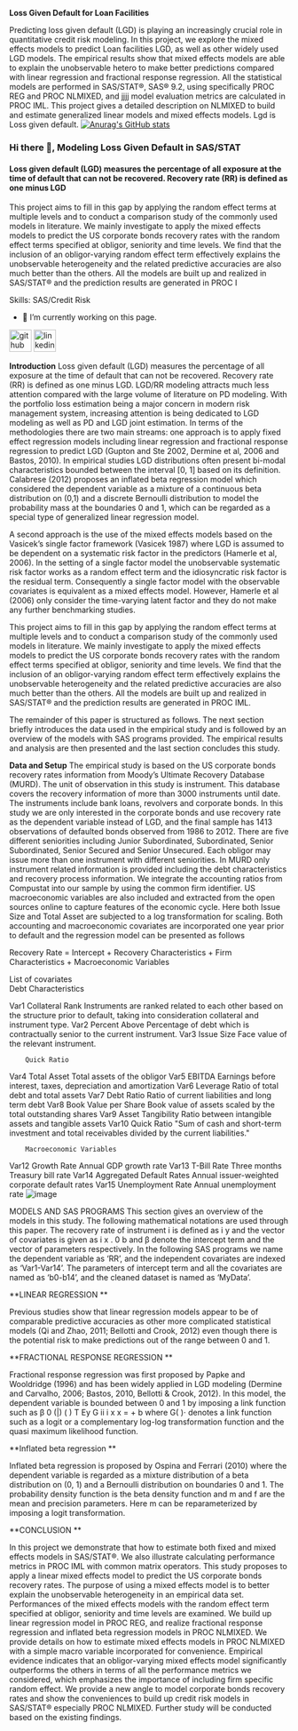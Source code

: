 **Loss Given Default for Loan Facilities**

Predicting loss given default (LGD) is playing an increasingly crucial role in quantitative credit risk modeling. In this 
project, we explore the mixed effects models to predict Loan facilities LGD, as well as other widely used LGD 
models. The empirical results show that mixed effects models are able to explain the unobservable hetero
to make better predictions compared with linear regression and fractional response regression. All the statistical 
models are performed in SAS/STAT®, SAS® 9.2, using specifically PROC REG and PROC NLMIXED, and jjjj
model evaluation metrics are calculated in PROC IML. This project gives a detailed description on 
NLMIXED to build and estimate generalized linear models and mixed effects models. Lgd is Loss given default.
[![Anurag's GitHub stats](https://github-readme-stats.vercel.app/api?username=taipahuchu)](https://github.com/anuraghazra/github-readme-stats)

### Hi there 👋, Modeling Loss Given Default in SAS/STAT
#### Loss given default (LGD) measures the percentage of all exposure at the time of default that can not be recovered.  Recovery rate (RR) is defined as one minus LGD
This project aims to fill in this gap by applying the random effect terms at multiple levels and to conduct a comparison 
study of the commonly used models in literature. We mainly investigate to apply the mixed effects models to predict 
the US corporate bonds recovery rates with the random effect terms specified at obligor, seniority and time levels. We 
find that the inclusion of an obligor-varying random effect term effectively explains the unobservable heterogeneity 
and the related predictive accuracies are also much better than the others. All the models are built up and realized in 
SAS/STAT® and the prediction results are generated in PROC I

Skills: SAS/Credit Risk

- 🔭 I’m currently working on this page. 


[<img src='https://cdn.jsdelivr.net/npm/simple-icons@3.0.1/icons/github.svg' alt='github' height='40'>](https://github.com/taipahuchu)  [<img src='https://cdn.jsdelivr.net/npm/simple-icons@3.0.1/icons/linkedin.svg' alt='linkedin' height='40'>](https://www.linkedin.com/in/linkedin.com/in/taipa-huchu/)  

**Introduction**
Loss given default (LGD) measures the percentage of all exposure at the time of default that can not be recovered. 
Recovery rate (RR) is defined as one minus LGD. LGD/RR modeling attracts much less attention compared with the 
large volume of literature on PD modeling. With the portfolio loss estimation being a major concern in modern risk 
management system, increasing attention is being dedicated to LGD modeling as well as PD and LGD joint 
estimation. In terms of the methodologies there are two main streams: one approach is to apply fixed effect 
regression models including linear regression and fractional response regression to predict LGD (Gupton and Ste
2002, Dermine et al, 2006 and Bastos, 2010). In empirical studies LGD distributions often present bi-modal 
characteristics bounded between the interval [0, 1] based on its definition. Calabrese (2012) proposes an inflated 
beta regression model which considered the dependent variable as a mixture of a continuous beta distribution on (0,1)
and a discrete Bernoulli distribution to model the probability mass at the boundaries 0 and 1, which can be 
regarded as a special type of generalized linear regression model. 

A second approach is the use of the mixed effects models based on the Vasicek’s single factor framework (Vasicek 
1987) where LGD is assumed to be dependent on a systematic risk factor in the predictors (Hamerle et al, 2006). In 
the setting of a single factor model the unobservable systematic risk factor works as a random effect term and the 
idiosyncratic risk factor is the residual term. Consequently a single factor model with the observable covariates is 
equivalent as a mixed effects model. However, Hamerle et al (2006) only consider the time-varying latent factor and 
they do not make any further benchmarking studies. 

This project aims to fill in this gap by applying the random effect terms at multiple levels and to conduct a comparison 
study of the commonly used models in literature. We mainly investigate to apply the mixed effects models to predict 
the US corporate bonds recovery rates with the random effect terms specified at obligor, seniority and time levels. We 
find that the inclusion of an obligor-varying random effect term effectively explains the unobservable heterogeneity 
and the related predictive accuracies are also much better than the others. All the models are built up and realized in 
SAS/STAT® and the prediction results are generated in PROC IML. 

The remainder of this paper is structured as follows. The next section briefly introduces the data used in the empirical 
study and is followed by an overview of the models with SAS programs provided. The empirical results and analysis 
are then presented and the last section concludes this study.

**Data and Setup** 
The empirical study is based on the US corporate bonds recovery rates information from Moody’s Ultimate Recovery 
Database (MURD). The unit of observation in this study is instrument. This database covers the recovery information 
of more than 3000 instruments until date. The instruments include bank loans, revolvers and corporate bonds. In this 
study we are only interested in the corporate bonds and use recovery rate as the dependent variable instead of LGD, 
and the final sample has 1413 observations of defaulted bonds observed from 1986 to 2012. 
There are five different seniorities including Junior Subordinated, Subordinated, Senior Subordinated, Senior Secured 
and Senior Unsecured. Each obligor may issue more than one instrument with different seniorities. In MURD only 
instrument related information is provided including the debt characteristics and recovery process information. We 
integrate the accounting ratios from Compustat into our sample by using the common firm identifier. US 
macroeconomic variables are also included and extracted from the open sources online to capture features of the 
economic cycle. Here both Issue Size and Total Asset are subjected to a log transformation for scaling. Both 
accounting and macroeconomic covariates are incorporated one year prior to default and the regression model can 
be presented as follows 

Recovery Rate = Intercept + Recovery Characteristics + Firm Characteristics + Macroeconomic Variables

List of covariates		
		Debt Characteristics
		
Var1	Collateral Rank 	Instruments are ranked related to each other based on the structure prior to default, taking into consideration collateral and instrument type.
Var2 	Percent Above	Percentage of debt which is contractually senior to the current instrument. 
Var3	Issue Size	Face value of the relevant instrument. 
		
		Quick Ratio
		
Var4	 Total Asset 	Total assets of the obligor 
Var5	EBITDA	Earnings before interest, taxes, depreciation and amortization
Var6	Leverage	Ratio of total debt and total assets
Var7	Debt Ratio 	Ratio of current liabilities and long term debt
Var8	Book Value per Share	Book value of assets scaled by the total outstanding shares 
Var9	Asset Tangibility 	Ratio between intangible assets and tangible assets
Var10	Quick Ratio	"Sum of cash and short-term investment and total receivables divided by the 
current liabilities."
		
		Macroeconomic Variables 
		
Var12	 Growth Rate 	Annual GDP growth rate
Var13	 T-Bill Rate	Three months Treasury bill rate 
Var14	Aggregated Default Rates 	Annual issuer-weighted corporate default rates
Var15	Unemployment Rate	Annual unemployment rate 
![image](https://user-images.githubusercontent.com/39062372/147856797-8791a1b6-a3fe-4f49-8117-4e4a3d65b3f6.png)

MODELS AND SAS PROGRAMS 
This section gives an overview of the models in this study. The following mathematical notations are used through 
this paper. The recovery rate of instrument i is defined as i y and the vector of covariates is given as i x . 0 b and β
denote the intercept term and the vector of parameters respectively. In the following SAS programs we name the 
dependent variable as ‘RR’, and the independent covariates are indexed as ‘Var1-Var14’. The parameters of 
intercept term and all the covariates are named as ‘b0-b14’, and the cleaned dataset is named as ‘MyData’. 

**LINEAR REGRESSION **

Previous studies show that linear regression models appear to be of comparable predictive accuracies as other more 
complicated statistical models (Qi and Zhao, 2011; Bellotti and Crook, 2012) even though there is the potential risk to 
make predictions out of the range between 0 and 1. 

**FRACTIONAL RESPONSE REGRESSION **

Fractional response regression was first proposed by Papke and Wooldridge (1996) and has been widely applied in 
LGD modeling (Dermine and Carvalho, 2006; Bastos, 2010, Bellotti & Crook, 2012). In this model, the dependent 
variable is bounded between 0 and 1 by imposing a link function such as β 0 (|) ( ) T Ey G ii i x x = + b where G( )⋅
denotes a link function such as a logit or a complementary log-log transformation function and the quasi maximum 
likelihood function.

**Inflated beta regression **

Inflated beta regression is proposed by Ospina and Ferrari (2010) where the dependent variable is regarded as a 
mixture distribution of a beta distribution on (0, 1) and a Bernoulli distribution on boundaries 0 and 1. The probability 
density function is the beta density function and m and f are the mean and precision parameters. Here m can be 
reparameterized by imposing a logit transformation.

**CONCLUSION **

In this project we demonstrate that how to estimate both fixed and mixed effects models in SAS/STAT®. We also 
illustrate calculating performance metrics in PROC IML with common matrix operators. This study proposes to apply 
a linear mixed effects model to predict the US corporate bonds recovery rates. The purpose of using a mixed effects 
model is to better explain the unobservable heterogeneity in an empirical data set. Performances of the mixed effects 
models with the random effect term specified at obligor, seniority and time levels are examined. We build up linear 
regression model in PROC REG, and realize fractional response regression and inflated beta regression models in 
PROC NLMIXED. We provide details on how to estimate mixed effects models in PROC NLMIXED with a simple 
macro variable incorporated for convenience. Empirical evidence indicates that an obligor-varying mixed effects 
model significantly outperforms the others in terms of all the performance metrics we considered, which emphasizes 
the importance of including firm specific random effect. We provide a new angle to model corporate bonds recovery 
rates and show the conveniences to build up credit risk models in SAS/STAT® especially PROC NLMIXED. Further 
study will be conducted based on the existing findings. 


 

 






